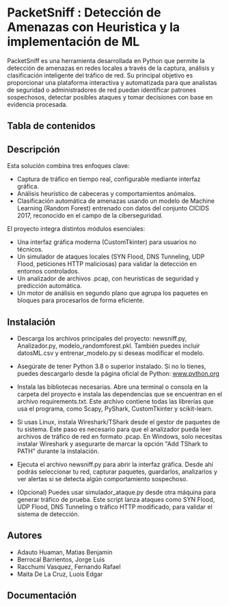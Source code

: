 # PacketSniff : Detección de Amenazas con Heuristica y la implementación de ML
PacketSniff es una herramienta desarrollada en Python que permite la detección de amenazas en redes locales a través de la captura, análisis y clasificación inteligente del tráfico de red. Su principal objetivo es proporcionar una plataforma interactiva y automatizada para que analistas de seguridad o administradores de red puedan identificar patrones sospechosos, detectar posibles ataques y tomar decisiones con base en evidencia procesada. 

## Tabla de contenidos
## Descripción
Esta solución combina tres enfoques clave:
- Captura de tráfico en tiempo real, configurable mediante interfaz gráfica.
- Análisis heurístico de cabeceras y comportamientos anómalos.
- Clasificación automática de amenazas usando un modelo de Machine Learning (Random Forest) entrenado con datos del conjunto CICIDS 2017, reconocido en el campo de la ciberseguridad.

El proyecto integra distintos módulos esenciales:
- Una interfaz gráfica moderna (CustomTkinter) para usuarios no técnicos.
- Un simulador de ataques locales (SYN Flood, DNS Tunneling, UDP Flood, peticiones HTTP maliciosas) para validar la detección en entornos controlados.
- Un analizador de archivos .pcap, con heurísticas de seguridad y predicción automática.
- Un motor de análisis en segundo plano que agrupa los paquetes en bloques para procesarlos de forma eficiente.

## Instalación
- Descarga los archivos principales del proyecto:
newsniff.py, Analizador.py, modelo_randomforest.pkl.
También puedes incluir datosML.csv y entrenar_modelo.py si deseas modificar el modelo.

- Asegúrate de tener Python 3.8 o superior instalado.
Si no lo tienes, puedes descargarlo desde la página oficial de Python: www.python.org

- Instala las bibliotecas necesarias.
Abre una terminal o consola en la carpeta del proyecto e instala las dependencias que se encuentran en el archivo requirements.txt.
Este archivo contiene todas las librerías que usa el programa, como Scapy, PyShark, CustomTkinter y scikit-learn.

- Si usas Linux, instala Wireshark/TShark desde el gestor de paquetes de tu sistema.
Este paso es necesario para que el analizador pueda leer archivos de tráfico de red en formato .pcap.
En Windows, solo necesitas instalar Wireshark y asegurarte de marcar la opción "Add TShark to PATH" durante la instalación.

- Ejecuta el archivo newsniff.py para abrir la interfaz gráfica.
Desde ahí podrás seleccionar tu red, capturar paquetes, guardarlos, analizarlos y ver alertas si se detecta algún comportamiento sospechoso.

- (Opcional) Puedes usar simulador_ataque.py desde otra máquina para generar tráfico de prueba.
Este script lanza ataques como SYN Flood, UDP Flood, DNS Tunneling o tráfico HTTP modificado, para validar el sistema de detección.


## Autores
- Adauto Huaman, Matias Benjamin
- Berrocal Barrientos, Jorge Luis
- Racchumi Vasquez, Fernando Rafael
- Maita De La Cruz, Luois Edgar

## Documentación
